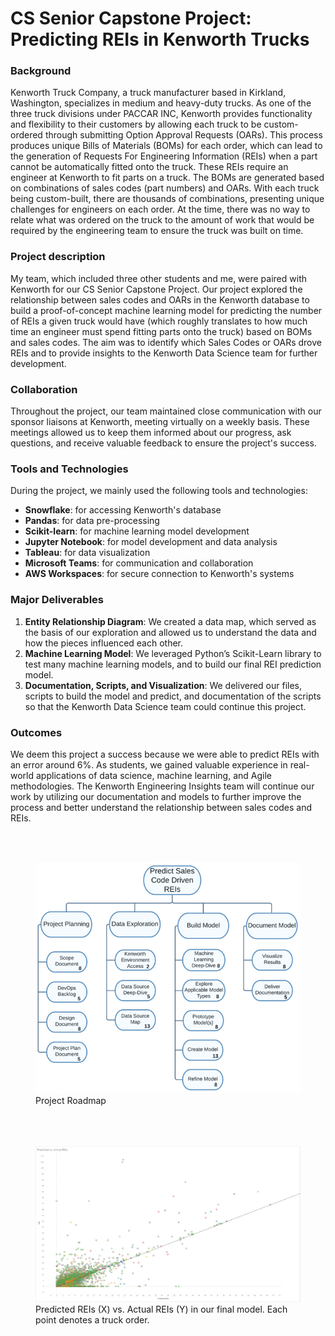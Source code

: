 <!-- Google tag (gtag.js) -->
<script async src="https://www.googletagmanager.com/gtag/js?id=G-R226D9G6FD"></script>
<script>
  window.dataLayer = window.dataLayer || [];
  function gtag(){dataLayer.push(arguments);}
  gtag('js', new Date());

  gtag('config', 'G-R226D9G6FD');
</script>

# CS Senior Capstone Project: Predicting REIs in Kenworth Trucks

### Background
Kenworth Truck Company, a truck manufacturer based in Kirkland, Washington, specializes in medium and heavy-duty trucks. 
As one of the three truck divisions under PACCAR INC, Kenworth provides functionality and flexibility to their customers 
by allowing each truck to be custom-ordered through submitting Option Approval Requests (OARs). This process produces 
unique Bills of Materials (BOMs) for each order, which can lead to the generation of Requests For Engineering Information 
(REIs) when a part cannot be automatically fitted onto the truck. These REIs require an engineer at Kenworth to fit parts 
on a truck. The BOMs are generated based on combinations of sales codes (part numbers) and OARs. With each truck being custom-built, 
there are thousands of combinations, presenting unique challenges for engineers on each order. At the time, there was no 
way to relate what was ordered on the truck to the amount of work that would be required by the engineering team 
to ensure the truck was built on time.

### Project description
My team, which included three other students and me, were paired with Kenworth for our CS Senior Capstone Project. Our 
project explored the relationship between sales codes and OARs in the Kenworth database to build a proof-of-concept 
machine learning model for predicting the number of REIs a given truck would have (which roughly translates to how much 
time an engineer must spend fitting parts onto the truck) based on BOMs and sales codes. The aim was to identify which Sales 
Codes or OARs drove REIs and to provide insights to the Kenworth Data Science team for further development.

### Collaboration
Throughout the project, our team maintained close communication with our sponsor liaisons at Kenworth, meeting virtually 
on a weekly basis. These meetings allowed us to keep them informed about our progress, ask questions, and receive valuable 
feedback to ensure the project's success.

### Tools and Technologies
During the project, we mainly used the following tools and technologies:
* **Snowflake**: for accessing Kenworth's database
* **Pandas**: for data pre-processing
* **Scikit-learn**: for machine learning model development
* **Jupyter Notebook**: for model development and data analysis
* **Tableau**: for data visualization
* **Microsoft Teams**: for communication and collaboration
* **AWS Workspaces**: for secure connection to Kenworth's systems

### Major Deliverables
1. **Entity Relationship Diagram**: We created a data map, which served as the basis of our exploration and allowed us to 
understand the data and how the pieces influenced each other.
2. **Machine Learning Model**: We leveraged Python’s Scikit-Learn library to test many machine learning models, and to 
build our final REI prediction model.
3. **Documentation, Scripts, and Visualization**: We delivered our files, scripts to build the model and predict, and 
documentation of the scripts so that the Kenworth Data Science team could continue this project.

### Outcomes
We deem this project a success because we were able to predict REIs with an error around 6%. As students, we gained valuable 
experience in real-world applications of data science, machine learning, and Agile methodologies. The Kenworth Engineering Insights
team will continue our work by utilizing our documentation and models to further improve the process and better understand 
the relationship between sales codes and REIs.

<br><br>
<figure>
<a href="images/kenworth-scrum.png?raw=true" target="_blank">
<img src="images/kenworth-scrum.png?raw=true" alt="Project Scrum breakdown"/>
</a>
<figcaption>Project Roadmap</figcaption>
</figure>

<figure>
<br><br><br>
<a href="images/kenworth-predicted-actual.png?raw=true" target="_blank">
<img src="images/kenworth-predicted-actual.png?raw=true" alt="Graph of Predicted vs. Actual REIs"/>
</a>
<figcaption>Predicted REIs (X) vs. Actual REIs (Y) in our final model. Each point denotes a truck order.</figcaption>
</figure>


